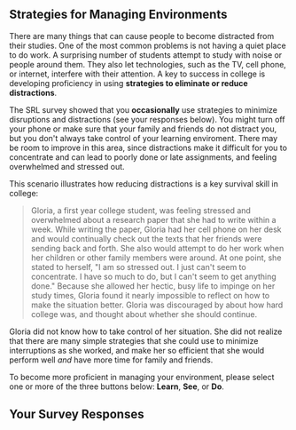 ## Strategies for Managing Environments

There are many things that can cause people to become distracted from their studies. One of the most common problems is not having a quiet place to do work. A surprising number of students attempt to study with noise or people around them. They also let technologies, such as the TV, cell phone, or internet, interfere with their attention. A key to success in college is developing proficiency in using **strategies to eliminate or reduce distractions**.

The SRL survey showed that you **occasionally** use strategies to minimize disruptions and distractions (see your responses below). You might turn off your phone or make sure that your family and friends do not distract you, but you don't always take control of your learning enviroment. There may be room to improve in this area, since distractions make it difficult for you to concentrate and can lead to poorly done or late assignments, and feeling overwhelmed and stressed out. 

This scenario illustrates how reducing distractions is a key survival skill in college:

> Gloria, a first year college student, was feeling stressed and overwhelmed about a research paper that she had to write within a week. While writing the paper, Gloria had her cell phone on her desk and would continually check out the texts that her friends were sending back and forth. She also would attempt to do her work when her children or other family members were around. At one point, she stated to herself, "I am so stressed out. I just can't seem to concentrate. I have so much to do, but I can't seem to get anything done." Because she allowed her hectic, busy life to impinge on her study times, Gloria found it nearly impossible to reflect on how to make the situation better. Gloria was discouraged by about how hard college was, and thought about whether she should continue. 

Gloria did not know how to take control of her situation. She did not realize that there are many simple strategies that she could use to minimize interruptions as she worked, and make her so efficient that she would perform well *and* have more time for family and friends.

To become more proficient in managing your environment, please select one or more of the three buttons below: **Learn**, **See**, or **Do**. 

## Your Survey Responses
